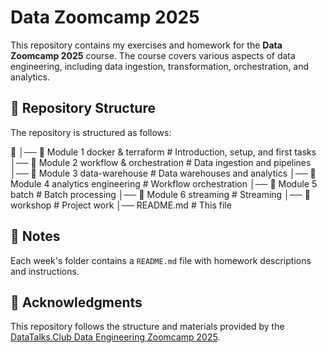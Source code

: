 # Data Zoomcamp 2025

This repository contains my exercises and homework for the **Data Zoomcamp 2025** course. The course covers various aspects of data engineering, including data ingestion, transformation, orchestration, and analytics.

## 📂 Repository Structure

The repository is structured as follows:

📂
│── 📁 Module 1 docker & terraform  # Introduction, setup, and first tasks
│── 📁 Module 2 workflow & orchestration  # Data ingestion and pipelines
│── 📁 Module 3 data-warehouse  # Data warehouses and analytics
│── 📁 Module 4 analytics engineering  # Workflow orchestration
│── 📁 Module 5 batch  # Batch processing
│── 📁 Module 6 streaming  # Streaming
│── 📁 workshop  # Project work
│── README.md   # This file

## 📝 Notes

Each week's folder contains a `README.md` file with homework descriptions and instructions.

## 📌 Acknowledgments

This repository follows the structure and materials provided by the [DataTalks.Club Data Engineering Zoomcamp 2025](https://datatalks.club/).